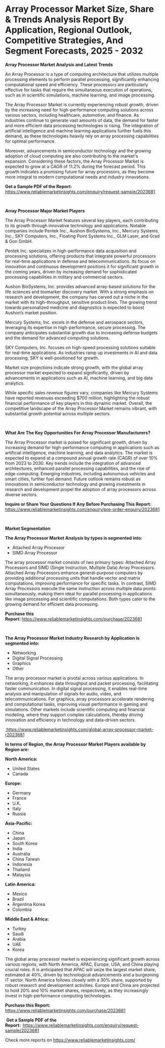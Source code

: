 <p><h1>Array Processor Market Size, Share & Trends Analysis Report By Application, Regional Outlook, Competitive Strategies, And Segment Forecasts, 2025 - 2032</h1></p><p><strong>Array Processor Market Analysis and Latest Trends</strong></p>
<p><p>An Array Processor is a type of computing architecture that utilizes multiple processing elements to perform parallel processing, significantly enhancing computational speed and efficiency. These processors are particularly effective for tasks that require the simultaneous execution of operations, such as in scientific simulations, machine learning, and image processing. </p><p>The Array Processor Market is currently experiencing robust growth, driven by the increasing need for high-performance computing solutions across various sectors, including healthcare, automotive, and finance. As industries continue to generate vast amounts of data, the demand for faster and more efficient data processing technologies is rising. The integration of artificial intelligence and machine learning applications further fuels this demand, as these technologies heavily rely on array processing capabilities for optimal performance.</p><p>Moreover, advancements in semiconductor technology and the growing adoption of cloud computing are also contributing to the market's expansion. Considering these factors, the Array Processor Market is expected to grow at a CAGR of 11.2% during the forecast period. This growth indicates a promising future for array processors, as they become more integral to modern computational needs and industry innovations.</p></p>
<p><strong>Get a Sample PDF of the Report:&nbsp;</strong> <a href="https://www.reliablemarketinsights.com/enquiry/request-sample/2023681?utm_campaign=3264&utm_medium=2&utm_source=Github&utm_content=ia&utm_term=29032025&utm_id=array-processor">https://www.reliablemarketinsights.com/enquiry/request-sample/2023681</a></p>
<p>&nbsp;</p>
<p><strong>Array Processor Major Market Players</strong></p>
<p><p>The Array Processor Market features several key players, each contributing to its growth through innovative technology and applications. Notable companies include Pentek Inc., Aushon BioSystems, Inc., Mercury Systems, Inc., SKY Computers, Inc., Floating Point Systems Inc., GLM Laser, and Grad & Gon GmbH. </p><p>Pentek Inc. specializes in high-performance data acquisition and processing solutions, offering products that integrate powerful processors for real-time applications in defense and telecommunications. Its focus on innovation and continuous development positions it for significant growth in the coming years, driven by increasing demand for sophisticated processing capabilities in military and commercial sectors.</p><p>Aushon BioSystems, Inc. provides advanced array-based solutions for the life sciences and biomarker discovery market. With a strong emphasis on research and development, the company has carved out a niche in the market with its high-throughput, sensitive product lines. The growing trend towards personalized medicine and diagnostics is expected to boost Aushon’s market position.</p><p>Mercury Systems, Inc. excels in the defense and aerospace sectors, leveraging its expertise in high-performance, secure processing. The company anticipates substantial growth due to increasing defense budgets and the demand for advanced computing solutions.</p><p>SKY Computers, Inc. focuses on high-speed processing solutions suitable for real-time applications. As industries ramp up investments in AI and data processing, SKY is well-positioned for growth.</p><p>Market size projections indicate strong growth, with the global array processor market expected to expand significantly, driven by advancements in applications such as AI, machine learning, and big data analytics.</p><p>While specific sales revenue figures vary, companies like Mercury Systems have reported revenues exceeding $700 million, highlighting the robust financial performance of key players in this dynamic market. Overall, the competitive landscape of the Array Processor Market remains vibrant, with substantial growth potential across multiple sectors.</p></p>
<p>&nbsp;</p>
<p><strong>What Are The Key Opportunities For Array Processor Manufacturers?</strong></p>
<p><p>The Array Processor market is poised for significant growth, driven by increasing demand for high-performance computing in applications such as artificial intelligence, machine learning, and data analytics. The market is expected to expand at a compound annual growth rate (CAGR) of over 10% from 2023 to 2030. Key trends include the integration of advanced architectures, enhanced parallel processing capabilities, and the rise of edge computing. Emerging industries, including autonomous vehicles and smart cities, further fuel demand. Future outlook remains robust as innovations in semiconductor technology and growing investments in research and development propel the adoption of array processors across diverse sectors.</p></p>
<p><strong>Inquire or Share Your Questions If Any Before Purchasing This Report:</strong> <a href="https://www.reliablemarketinsights.com/enquiry/pre-order-enquiry/2023681?utm_campaign=3264&utm_medium=2&utm_source=Github&utm_content=ia&utm_term=29032025&utm_id=array-processor">https://www.reliablemarketinsights.com/enquiry/pre-order-enquiry/2023681</a></p>
<p>&nbsp;</p>
<p><strong>Market Segmentation</strong></p>
<p><strong>The Array Processor Market Analysis by types is segmented into:</strong></p>
<p><ul><li>Attached Array Processor</li><li>SIMD Array Processor</li></ul></p>
<p><p>The array processor market consists of two primary types: Attached Array Processors and SIMD (Single Instruction, Multiple Data) Array Processors. Attached Array Processors enhance general-purpose computers by providing additional processing units that handle vector and matrix computations, improving performance for specific tasks. In contrast, SIMD Array Processors execute the same instruction across multiple data points simultaneously, making them ideal for parallel processing in applications like image processing and scientific computations. Both types cater to the growing demand for efficient data processing.</p></p>
<p><strong>Purchase this Report:&nbsp;</strong><a href="https://www.reliablemarketinsights.com/purchase/2023681?utm_campaign=3264&utm_medium=2&utm_source=Github&utm_content=ia&utm_term=29032025&utm_id=array-processor">https://www.reliablemarketinsights.com/purchase/2023681</a></p>
<p>&nbsp;</p>
<p><strong>The Array Processor Market Industry Research by Application is segmented into:</strong></p>
<p><ul><li>Networking</li><li>Digital Signal Processing</li><li>Graphics</li><li>Other</li></ul></p>
<p><p>The array processor market is pivotal across various applications. In networking, it enhances data throughput and packet processing, facilitating faster communication. In digital signal processing, it enables real-time analysis and manipulation of signals for audio, video, and telecommunications. For graphics, array processors accelerate rendering and computational tasks, improving visual performance in gaming and simulations. Other markets include scientific computing and financial modeling, where they support complex calculations, thereby driving innovation and efficiency in technology and data-driven sectors.</p></p>
<p><a href="https://www.reliablemarketinsights.com/global-array-processor-market-r2023681?utm_campaign=3264&utm_medium=2&utm_source=Github&utm_content=ia&utm_term=29032025&utm_id=array-processor">&nbsp;https://www.reliablemarketinsights.com/global-array-processor-market-r2023681</a></p>
<p><strong>In terms of Region, the Array Processor Market Players available by Region are:</strong></p>
<p>
    <p> <strong> North America: </strong>
        <ul>
            <li>United States</li>
            <li>Canada</li>
        </ul>
        </p> 
    <p> <strong> Europe: </strong>
        <ul>
            <li>Germany</li>
            <li>France</li>
            <li>U.K.</li>
            <li>Italy</li>
            <li>Russia</li>
        </ul>
        </p> 
    <p> <strong> Asia-Pacific: </strong>
        <ul>
            <li>China</li>
            <li>Japan</li>
            <li>South Korea</li>
            <li>India</li>
            <li>Australia</li>
            <li>China Taiwan</li>
            <li>Indonesia</li>
            <li>Thailand</li>
            <li>Malaysia</li>
        </ul>
        </p> 
    <p> <strong> Latin America: </strong>
        <ul>
            <li>Mexico</li>
            <li>Brazil</li>
            <li>Argentina Korea</li>
            <li>Colombia</li>
        </ul>
        </p> 
    <p> <strong> Middle East & Africa: </strong>
        <ul>
            <li>Turkey</li>
            <li>Saudi</li>
            <li>Arabia</li>
            <li>UAE</li>
            <li>Korea</li>
        </ul>
    </p>
    </p>
<p><p>The global array processor market is experiencing significant growth across various regions, with North America, APAC, Europe, USA, and China playing crucial roles. It is anticipated that APAC will seize the largest market share, estimated at 40%, driven by technological advancements and a burgeoning IT sector. North America follows closely with a 30% share, supported by robust research and development activities. Europe and China are projected to hold 20% and 10% market shares, respectively, as they increasingly invest in high-performance computing technologies.</p></p>
<p><strong>Purchase this Report: </strong><a href="https://www.reliablemarketinsights.com/purchase/2023681?utm_campaign=3264&utm_medium=2&utm_source=Github&utm_content=ia&utm_term=29032025&utm_id=array-processor">https://www.reliablemarketinsights.com/purchase/2023681</a></p>
<p>&nbsp;<strong>Get a Sample PDF of the Report:&nbsp;&nbsp;</strong><a href="https://www.reliablemarketinsights.com/enquiry/request-sample/2023681?utm_campaign=3264&utm_medium=2&utm_source=Github&utm_content=ia&utm_term=29032025&utm_id=array-processor">https://www.reliablemarketinsights.com/enquiry/request-sample/2023681</a></p>
<p><strong></strong></p>
<p>Check more reports on <a href="https://www.reliablemarketinsights.com/?utm_campaign=3264&utm_medium=2&utm_source=Github&utm_content=ia&utm_term=29032025&utm_id=array-processor">https://www.reliablemarketinsights.com/</a></p>